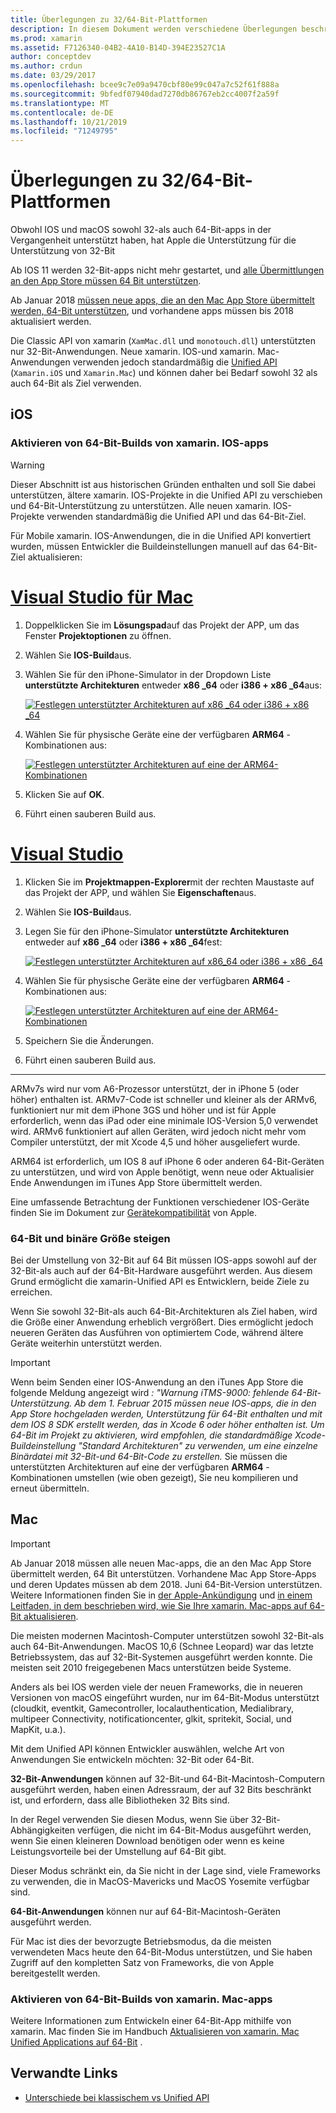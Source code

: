 ```yaml
---
title: Überlegungen zu 32/64-Bit-Plattformen
description: In diesem Dokument werden verschiedene Überlegungen beschrieben, die Sie berücksichtigen sollten, wenn Sie für eine xamarin. IOS-oder xamarin. Mac-Anwendung auf 32-Bit-und 64-Bit-Architekturen abzielen.
ms.prod: xamarin
ms.assetid: F7126340-04B2-4A10-B14D-394E23527C1A
author: conceptdev
ms.author: crdun
ms.date: 03/29/2017
ms.openlocfilehash: bcee9c7e09a9470cbf80e99c047a7c52f61f888a
ms.sourcegitcommit: 9bfedf07940dad7270db86767eb2cc4007f2a59f
ms.translationtype: MT
ms.contentlocale: de-DE
ms.lasthandoff: 10/21/2019
ms.locfileid: "71249795"
---
```

# <a name="3264-bit-platform-considerations"></a>Überlegungen zu 32/64-Bit-Plattformen

Obwohl IOS und macOS sowohl 32-als auch 64-Bit-apps in der Vergangenheit unterstützt haben, hat Apple die Unterstützung für die Unterstützung von 32-Bit

Ab IOS 11 werden 32-Bit-apps nicht mehr gestartet, und [alle Übermittlungen an den App Store müssen 64 Bit unterstützen](https://developer.apple.com/news/?id=06282017b).

Ab Januar 2018 [müssen neue apps, die an den Mac App Store übermittelt werden, 64-Bit unterstützen](https://developer.apple.com/news/?id=06282017a), und vorhandene apps müssen bis 2018 aktualisiert werden.

Die Classic API von xamarin (`XamMac.dll` und `monotouch.dll`) unterstützten nur 32-Bit-Anwendungen. Neue xamarin. IOS-und xamarin. Mac-Anwendungen verwenden jedoch standardmäßig die [Unified API](~/cross-platform/macios/unified/index.md) (`Xamarin.iOS` und `Xamarin.Mac`) und können daher bei Bedarf sowohl 32 als auch 64-Bit als Ziel verwenden.

## <a name="ios"></a>iOS

<a name="enable-64" />

### <a name="enabling-64-bit-builds-of-xamarinios-apps"></a>Aktivieren von 64-Bit-Builds von xamarin. IOS-apps

> [!WARNING]
> Dieser Abschnitt ist aus historischen Gründen enthalten und soll Sie dabei unterstützen, ältere xamarin. IOS-Projekte in die Unified API zu verschieben und 64-Bit-Unterstützung zu unterstützen. Alle neuen xamarin. IOS-Projekte verwenden standardmäßig die Unified API und das 64-Bit-Ziel.

Für Mobile xamarin. IOS-Anwendungen, die in die Unified API konvertiert wurden, müssen Entwickler die Buildeinstellungen manuell auf das 64-Bit-Ziel aktualisieren:

<!-- markdownlint-disable MD001 -->

# <a name="visual-studio-for-mactabmacos"></a>[Visual Studio für Mac](#tab/macos)

1. Doppelklicken Sie im **Lösungspad**auf das Projekt der APP, um das Fenster **Projektoptionen** zu öffnen.
2. Wählen Sie **IOS-Build**aus.
3. Wählen Sie für den iPhone-Simulator in der Dropdown Liste **unterstützte Architekturen** entweder **x86 \_64** oder **i386 + x86 \_64**aus:

   [![Festlegen unterstützter Architekturen auf x86 \_64 oder i386 + x86 \_64](Images/Image01.png "Setting Supported architectures to x86\_64 or i386 + x86\_64")](Images/Image01-large.png#lightbox) 

4. Wählen Sie für physische Geräte eine der verfügbaren **ARM64** -Kombinationen aus:

   [![Festlegen unterstützter Architekturen auf eine der ARM64-Kombinationen](Images/Image02.png "Festlegen unterstützter Architekturen auf eine der ARM64-Kombinationen")](Images/Image02-large.png#lightbox)

5. Klicken Sie auf **OK**.
6. Führt einen sauberen Build aus.

# <a name="visual-studiotabwindows"></a>[Visual Studio](#tab/windows)

1. Klicken Sie im **Projektmappen-Explorer**mit der rechten Maustaste auf das Projekt der APP, und wählen Sie **Eigenschaften**aus.
2. Wählen Sie **IOS-Build**aus.
3. Legen Sie für den iPhone-Simulator **unterstützte Architekturen** entweder auf **x86 \_64** oder **i386 + x86 \_64**fest: 

   [![Festlegen unterstützter Architekturen auf x86_64 oder i386 + x86 \_64](Images/VS02.png "Setting Supported architectures to x86_64 or i386 + x86\_64")](Images/VS02-large.png#lightbox)

4. Wählen Sie für physische Geräte eine der verfügbaren **ARM64** -Kombinationen aus:
    
   [![Festlegen unterstützter Architekturen auf eine der ARM64-Kombinationen](Images/VS01.png "Festlegen unterstützter Architekturen auf eine der ARM64-Kombinationen")](Images/VS01-large.png#lightbox)

5. Speichern Sie die Änderungen.
6. Führt einen sauberen Build aus.

-----

ARMv7s wird nur vom A6-Prozessor unterstützt, der in iPhone 5 (oder höher) enthalten ist. ARMv7-Code ist schneller und kleiner als der ARMv6, funktioniert nur mit dem iPhone 3GS und höher und ist für Apple erforderlich, wenn das iPad oder eine minimale IOS-Version 5,0 verwendet wird. ARMv6 funktioniert auf allen Geräten, wird jedoch nicht mehr vom Compiler unterstützt, der mit Xcode 4,5 und höher ausgeliefert wurde. 

ARM64 ist erforderlich, um IOS 8 auf iPhone 6 oder anderen 64-Bit-Geräten zu unterstützen, und wird von Apple benötigt, wenn neue oder Aktualisier Ende Anwendungen im iTunes App Store übermittelt werden.

Eine umfassende Betrachtung der Funktionen verschiedener IOS-Geräte finden Sie im Dokument zur [Gerätekompatibilität](https://developer.apple.com/library/content/documentation/DeviceInformation/Reference/iOSDeviceCompatibility/DeviceCompatibilityMatrix/DeviceCompatibilityMatrix.html) von Apple.

### <a name="64-bit-and-binary-size-increases"></a>64-Bit und binäre Größe steigen

Bei der Umstellung von 32-Bit auf 64 Bit müssen IOS-apps sowohl auf der 32-Bit-als auch auf der 64-Bit-Hardware ausgeführt werden. Aus diesem Grund ermöglicht die xamarin-Unified API es Entwicklern, beide Ziele zu erreichen.

Wenn Sie sowohl 32-Bit-als auch 64-Bit-Architekturen als Ziel haben, wird die Größe einer Anwendung erheblich vergrößert. Dies ermöglicht jedoch neueren Geräten das Ausführen von optimiertem Code, während ältere Geräte weiterhin unterstützt werden.

> [!IMPORTANT]
> Wenn beim Senden einer IOS-Anwendung an den iTunes App Store die folgende Meldung angezeigt wird _: "Warnung iTMS-9000: fehlende 64-Bit-Unterstützung. Ab dem 1. Februar 2015 müssen neue IOS-apps, die in den App Store hochgeladen werden, Unterstützung für 64-Bit enthalten und mit dem IOS 8 SDK erstellt werden, das in Xcode 6 oder höher enthalten ist. Um 64-Bit im Projekt zu aktivieren, wird empfohlen, die standardmäßige Xcode-Buildeinstellung "Standard Architekturen" zu verwenden, um eine einzelne Binärdatei mit 32-Bit-und 64-Bit-Code zu erstellen._ Sie müssen die unterstützten Architekturen auf eine der verfügbaren **ARM64** -Kombinationen umstellen (wie oben gezeigt), Sie neu kompilieren und erneut übermitteln.

## <a name="mac"></a>Mac

> [!IMPORTANT]
> Ab Januar 2018 müssen alle neuen Mac-apps, die an den Mac App Store übermittelt werden, 64 Bit unterstützen. Vorhandene Mac App Store-Apps und deren Updates müssen ab dem 2018. Juni 64-Bit-Version unterstützen. Weitere Informationen finden Sie in [der Apple-Ankündigung](https://developer.apple.com/news/?id=06282017a) und [in einem Leitfaden, in dem beschrieben wird, wie Sie Ihre xamarin. Mac-apps auf 64-Bit aktualisieren](~/cross-platform/macios/32-and-64/mac-64-bit.md).

Die meisten modernen Macintosh-Computer unterstützen sowohl 32-Bit-als auch 64-Bit-Anwendungen.   MacOS 10,6 (Schnee Leopard) war das letzte Betriebssystem, das auf 32-Bit-Systemen ausgeführt werden konnte.   Die meisten seit 2010 freigegebenen Macs unterstützen beide Systeme.

Anders als bei IOS werden viele der neuen Frameworks, die in neueren Versionen von macOS eingeführt wurden, nur im 64-Bit-Modus unterstützt (cloudkit, eventkit, Gamecontroller, localauthentication, Medialibrary, multipeer Connectivity, notificationcenter, glkit, spritekit, Social, und MapKit, u.a.).

Mit dem Unified API können Entwickler auswählen, welche Art von Anwendungen Sie entwickeln möchten: 32-Bit oder 64-Bit.

**32-Bit-Anwendungen** können auf 32-Bit-und 64-Bit-Macintosh-Computern ausgeführt werden, haben einen Adressraum, der auf 32 Bits beschränkt ist, und erfordern, dass alle Bibliotheken 32 Bits sind.

In der Regel verwenden Sie diesen Modus, wenn Sie über 32-Bit-Abhängigkeiten verfügen, die nicht im 64-Bit-Modus ausgeführt werden, wenn Sie einen kleineren Download benötigen oder wenn es keine Leistungsvorteile bei der Umstellung auf 64-Bit gibt.

Dieser Modus schränkt ein, da Sie nicht in der Lage sind, viele Frameworks zu verwenden, die in MacOS-Mavericks und MacOS Yosemite verfügbar sind.

**64-Bit-Anwendungen** können nur auf 64-Bit-Macintosh-Geräten ausgeführt werden.

Für Mac ist dies der bevorzugte Betriebsmodus, da die meisten verwendeten Macs heute den 64-Bit-Modus unterstützen, und Sie haben Zugriff auf den kompletten Satz von Frameworks, die von Apple bereitgestellt werden.

### <a name="enabling-64-bit-builds-of-xamarinmac-apps"></a>Aktivieren von 64-Bit-Builds von xamarin. Mac-apps

Weitere Informationen zum Entwickeln einer 64-Bit-App mithilfe von xamarin. Mac finden Sie im Handbuch [Aktualisieren von xamarin. Mac Unified Applications auf 64-Bit](~/cross-platform/macios/32-and-64/mac-64-bit.md) .

## <a name="related-links"></a>Verwandte Links

- [Unterschiede bei klassischem vs Unified API](https://github.com/xamarin/release-notes-archive/blob/master/release-notes/ios/api_changes/classic-vs-unified-8.6.0/index.md)
